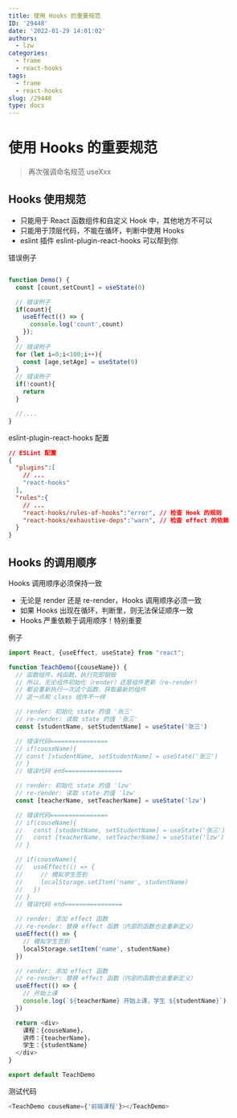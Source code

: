 ```yaml
---
title: 使用 Hooks 的重要规范
ID: '29448'
date: '2022-01-29 14:01:02'
authors:
  - lzw
categories:
  - frame
  - react-hooks
tags:
  - frame
  - react-hooks
slug: /29448
type: docs
---
```


# 使用 Hooks 的重要规范

> 再次强调命名规范 useXxx

## Hooks 使用规范

- 只能用于 React 函数组件和自定义 Hook 中，其他地方不可以
- 只能用于顶层代码，不能在循环，判断中使用 Hooks
- eslint 插件 eslint-plugin-react-hooks 可以帮到你

错误例子

```js

function Demo() {
  const [count,setCount] = useState(0)

  // 错误例子
  if(count){
    useEffect(() => {
      console.log('count',count)
    });
  }
  // 错误例子
  for (let i=0;i<100;i++){
    const [age,setAge] = useState(0)
  }
  // 错误例子
  if(!count){
    return
  }

  //....
}
```

eslint-plugin-react-hooks 配置

```json
// ESLint 配置
{
  "plugins":[
    // ...
    "react-hooks"
  ],
  "rules":{
    // ...
    "react-hooks/rules-of-hooks":"error", // 检查 Hook 的规则
    "react-hooks/exhaustive-deps":"warn", // 检查 effect 的依赖
  }
}
```

## Hooks 的调用顺序

Hooks 调用顺序必须保持一致

- 无论是 render 还是 re-render，Hooks 调用顺序必须一致
- 如果 Hooks 出现在循环，判断里，则无法保证顺序一致
- Hooks 严重依赖于调用顺序！特别重要

例子
```js
import React, {useEffect, useState} from "react";

function TeachDemo({couseName}) {
  // 函数组件，纯函数，执行完即销毁
  // 所以，无论组件初始化（render）还是组件更新（re-render）
  // 都会重新执行一次这个函数，获取最新的组件
  // 这一点和 class 组件不一样

  // render: 初始化 state 的值 '张三'
  // re-render: 读取 state 的值 '张三'
  const [studentName, setStudentName] = useState('张三')

  // 错误代码================
  // if(couseName){
  // const [studentName, setStudentName] = useState('张三')
  // }
  // 错误代码 end================

  // render: 初始化 state 的值 'lzw'
  // re-render: 读取 state 的值 'lzw'
  const [teacherName, setTeacherName] = useState('lzw')

  // 错误代码================
  // if(couseName){
  //   const [studentName, setStudentName] = useState('张三')
  //   const [teacherName, setTeacherName] = useState('lzw')
  // }

  // if(couseName){
  //   useEffect(() => {
  //     // 模拟学生签到
  //     localStorage.setItem('name', studentName)
  //   })
  // }
  // 错误代码 end================

  // render: 添加 effect 函数
  // re-render: 替换 effect 函数（内部的函数也会重新定义）
  useEffect(() => {
    // 模拟学生签到
    localStorage.setItem('name', studentName)
  })

  // render: 添加 effect 函数
  // re-render: 替换 effect 函数（内部的函数也会重新定义）
  useEffect(() => {
    // 开始上课
    console.log(`${teacherName} 开始上课，学生 ${studentName}`)
  })

  return <div>
    课程：{couseName}，
    讲师：{teacherName}，
    学生：{studentName}
  </div>
}

export default TeachDemo
```

测试代码

```js
<TeachDemo couseName={'前端课程'}></TeachDemo>
```

